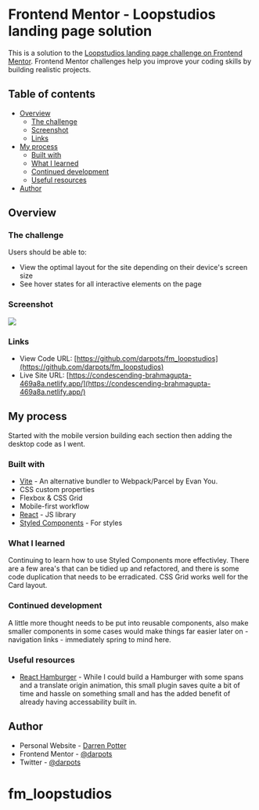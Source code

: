 # Frontend Mentor - Loopstudios landing page solution

This is a solution to the [Loopstudios landing page challenge on Frontend Mentor](https://www.frontendmentor.io/challenges/loopstudios-landing-page-N88J5Onjw). Frontend Mentor challenges help you improve your coding skills by building realistic projects.

## Table of contents

- [Overview](#overview)
  - [The challenge](#the-challenge)
  - [Screenshot](#screenshot)
  - [Links](#links)
- [My process](#my-process)
  - [Built with](#built-with)
  - [What I learned](#what-i-learned)
  - [Continued development](#continued-development)
  - [Useful resources](#useful-resources)
- [Author](#author)

## Overview

### The challenge

Users should be able to:

- View the optimal layout for the site depending on their device's screen size
- See hover states for all interactive elements on the page

### Screenshot

![](./screenshot.png)

### Links

- View Code URL: [https://github.com/darpots/fm_loopstudios](https://github.com/darpots/fm_loopstudios)
- Live Site URL: [https://condescending-brahmagupta-469a8a.netlify.app/](https://condescending-brahmagupta-469a8a.netlify.app/)

## My process

Started with the mobile version building each section then adding the desktop code as I went.

### Built with

- [Vite](https://vitejs.dev/) - An alternative bundler to Webpack/Parcel by Evan You.
- CSS custom properties
- Flexbox & CSS Grid
- Mobile-first workflow
- [React](https://reactjs.org/) - JS library
- [Styled Components](https://styled-components.com/) - For styles

### What I learned

Continuing to learn how to use Styled Components more effectivley. There are a few area's that can be tidied up and refactored, and there is some code duplication that needs to be erradicated. CSS Grid works well for the Card layout.

### Continued development

A little more thought needs to be put into reusable components, also make smaller components in some cases would make things far easier later on - navigation links - immediately spring to mind here.

### Useful resources

- [React Hamburger](https://hamburger-react.netlify.app/) - While I could build a Hamburger with some spans and a translate origin animation, this small plugin saves quite a bit of time and hassle on something small and has the added benefit of already having accessability built in.

## Author

- Personal Website - [Darren Potter](https://www.darpots.dev)
- Frontend Mentor - [@darpots](https://www.frontendmentor.io/profile/darpots)
- Twitter - [@darpots](https://www.twitter.com/darpots)
# fm_loopstudios
